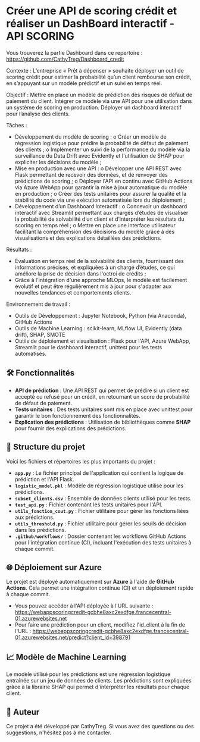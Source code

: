 # Créer une API de scoring crédit et réaliser un DashBoard interactif - API SCORING

Vous trouverez la partie Dashboard dans ce repertoire : https://github.com/CathyTreg/Dashboard_credit

Contexte : L’entreprise « Prêt à dépenser » souhaite déployer un outil de scoring crédit pour estimer la probabilité qu’un client rembourse son crédit, en s’appuyant sur un modèle prédictif et un suivi en temps réel.

Objectif : Mettre en place un modèle de prédiction des risques de défaut de paiement du client. Intégrer ce modèle via une API pour une utilisation dans un système de scoring en production. Déployer un dashboard interactif pour l’analyse des clients.

Tâches :
-	Développement du modèle de scoring :
o	Créer un modèle de régression logistique pour prédire la probabilité de défaut de paiement des clients ;
o	Implémenter un suivi de la performance du modèle via la surveillance du Data Drift avec Evidently et l'utilisation de SHAP pour expliciter les décisions du modèle ;
-	Mise en production avec une API :
o	Développer une API REST avec Flask permettant de recevoir des données, et de renvoyer des prédictions de scoring ;
o	Déployer l'API en continu avec GitHub Actions via Azure WebApp pour garantir la mise à jour automatique du modèle en production ;
o	Créer des tests unitaires pour assurer la qualité et la stabilité du code via une exécution automatisée lors du déploiement ;
-	Développement d’un Dashboard Interactif :
o	Concevoir un dashboard interactif avec Streamlit permettant aux chargés d’études de visualiser la probabilité de solvabilité d’un client et d’interpréter les résultats du scoring en temps réel ;
o	Mettre en place une interface utilisateur facilitant la compréhension des décisions du modèle grâce à des visualisations et des explications détaillées des prédictions.

Résultats : 
-	Évaluation en temps réel de la solvabilité des clients, fournissant des informations précises, et expliquées à un chargé d’études, ce qui améliore la prise de décision dans l'octroi de crédits ;
-	Grâce à l'intégration d'une approche MLOps, le modèle est facilement évolutif et peut être régulièrement mis à jour pour s'adapter aux nouvelles tendances et comportements clients.

Environnement de travail :
-	Outils de Développement : Jupyter Notebook, Python (via Anaconda), GitHub Actions
-	Outils de Machine Learning : scikit-learn, MLflow UI, Evidently (data drift), SHAP, SMOTE
-	Outils de déploiement et visualisation : Flask pour l'API, Azure WebApp, Streamlit pour le dashboard interactif, unittest pour les tests automatisés.


## 🛠️ Fonctionnalités

- **API de prédiction** : Une API REST qui permet de prédire si un client est accepté ou refusé pour un crédit, en retournant un score de probabilité de défaut de paiement.
- **Tests unitaires** : Des tests unitaires sont mis en place avec unittest pour garantir le bon fonctionnement des fonctionnalités.
- **Explication des prédictions** : Utilisation de bibliothèques comme **SHAP** pour fournir des explications des prédictions.

## 📁 Structure du projet

Voici les fichiers et répertoires les plus importants du projet :

- **`app.py`** : Le fichier principal de l'application qui contient la logique de prédiction et l'API Flask.
- **`logistic_model.pkl`** : Modèle de régression logistique utilisé pour les prédictions.
- **`subset_clients.csv`** : Ensemble de données clients utilisé pour les tests.
- **`test_api.py`** : Fichier contenant les tests unitaires pour l'API.
- **`utils_fonction_cout.py`** : Fichier utilitaire pour gérer les fonctions liées aux prédictions.
- **`utils_threshold.py`** : Fichier utilitaire pour gérer les seuils de décision dans les prédictions.
- **`.github/workflows/`** : Dossier contenant les workflows GitHub Actions pour l'intégration continue (CI), incluant l'exécution des tests unitaires à chaque commit.

## 🌐 Déploiement sur Azure

Le projet est déployé automatiquement sur **Azure** à l'aide de **GitHub Actions**. Cela permet une intégration continue (CI) et un déploiement rapide à chaque commit.

- Vous pouvez accéder à l'API déployée à l'URL suivante : https://webappscoringcredit-gcbhe8axc2exdfge.francecentral-01.azurewebsites.net
- Pour faire une prédiction pour un client, modifiez l'id_client à la fin de l'URL : https://webappscoringcredit-gcbhe8axc2exdfge.francecentral-01.azurewebsites.net/predict?client_id=398791

## 📈 Modèle de Machine Learning

Le modèle utilisé pour les prédictions est une régression logistique entraînée sur un jeu de données de clients. Les prédictions sont expliquées grâce à la librairie SHAP qui permet d'interpréter les résultats pour chaque client.

## 📝 Auteur
Ce projet a été développé par CathyTreg. Si vous avez des questions ou des suggestions, n'hésitez pas à me contacter.
